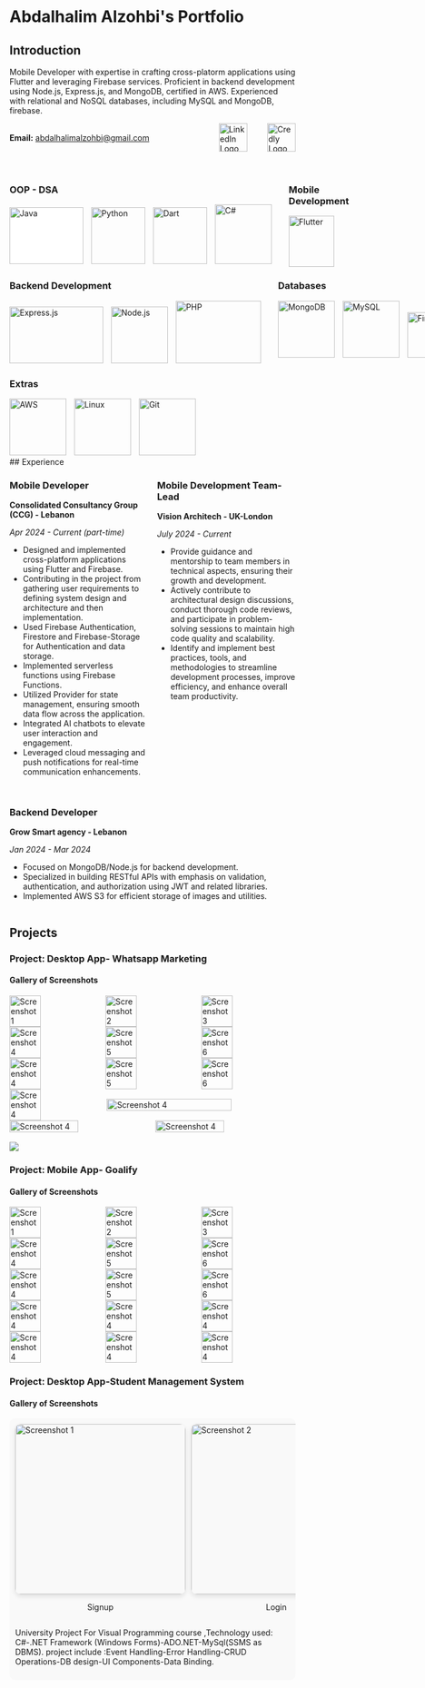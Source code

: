 # Abdalhalim Alzohbi's Portfolio

## Introduction

Mobile Developer with expertise in crafting cross-platorm applications using Flutter and leveraging Firebase services.
Proficient in backend development using Node.js, Express.js, and MongoDB, certified in AWS. Experienced with relational
and NoSQL databases, including MySQL and MongoDB, firebase.

<div style="display: flex; align-items: center;">
    <div style="flex: 1;">
    <p><strong>Email:</strong> <a href="mailto:abdalhalimalzohbi@gmail.com">abdalhalimalzohbi@gmail.com</a></p>
    </div>
    <div>
        <a href="https://www.linkedin.com/in/abdalhalimalzohbi/">
            <img src="https://static.licdn.com/sc/h/al2o9zrvru7aqj8e1x2rzsrca" alt="LinkedIn Logo" width="50" height="50">
        </a>
    </div>
    &nbsp;
    &nbsp;
    &nbsp;
    &nbsp;
    &nbsp;
    <div>
        <a href="https://www.credly.com/users/abdalhalimalzohbi/">
            <img src="https://images.credly.com/size/400x400/images/b685de69-03cf-402c-b8e3-62ecd0e2e949/blob.png" alt="Credly Logo" width="50" height="50">
        </a>
    </div>
</div>
<br>
<br>

<div style="display: flex; justify-content: space-between;">

<div style="flex: 1; margin-right: 20px;">
  <h3>OOP - DSA</h3>
  <div style="overflow-x: auto; white-space: nowrap;">
    <img src="/assets/icons/java.jpeg" alt="Java" style="display: inline-block; width: 130px; height: 100px; margin-right: 10px; background-color: white;">
    <img src="/assets/icons/python.png" alt="Python" style="display: inline-block; width: 95px; height: 100px; margin-right: 10px;">
    <img src="/assets/icons/dart.png" alt="Dart" style="display: inline-block; width: 95px; height: 100px; margin-right: 10px;">
    <img src="/assets/icons/csharp.png" alt="C#" style="display: inline-block; width: 100px; height: 105px; margin-right: 10px;">
  </div>
</div>

<div style="flex: 1;">
  <h3>Mobile Development</h3>
  <div style="overflow-x: auto; white-space: nowrap;">
    <img src="/assets/icons/flutter.png" alt="Flutter" style="display: inline-block; width: 80px; height: 90px; margin-right: 10px;">
  </div>
</div>

</div>

<div style="display: flex; justify-content: space-between;">

<div style="flex: 1; margin-right: 20px;">
  <h3>Backend Development</h3>
  <div style="overflow-x: auto; white-space: nowrap;">
    <img src="/assets/icons/express.jpg" alt="Express.js" style="display: inline-block; width: 165px; height: 100px; margin-right: 10px;">
    <img src="/assets/icons/nodejs.svg" alt="Node.js" style="display: inline-block; width: 100px; height: 100px; margin-right: 10px;">
    <img src="/assets/icons/php.png" alt="PHP" style="display: inline-block; width: 150px; height: 110px; margin-right: 10px;">
  </div>
</div>

<div style="flex: 1;">
  <h3>Databases</h3>
  <div style="overflow-x: auto; white-space: nowrap;">
    <img src="/assets/icons/mongodb.svg" alt="MongoDB" style="display: inline-block; width: 100px; height: 100px; margin-right: 10px;">
    <img src="/assets/icons/mysql.svg" alt="MySQL" style="display: inline-block; width: 100px; height: 100px; margin-right: 10px;">
    <img src="/assets/icons/Firebase.png" alt="Firebase" style="display: inline-block; width: 170px; height: 80px; margin-right: 10px;">
  </div>
</div>

</div>

### Extras

<div style="overflow-x: auto; white-space: nowrap;">
  <img src="/assets/icons/aws.svg" alt="AWS" style="display: inline-block; width: 100px; height: 100px; margin-right: 10px;">
  <img src="/assets/icons/linux.svg" alt="Linux" style="display: inline-block; width: 100px; height: 100px; margin-right: 10px;">
  <img src="/assets/icons/git.png" alt="Git" style="display: inline-block; width: 100px; height: 100px; margin-right: 10px;">
</div>
## Experience

<div style="display: flex; flex-wrap: wrap; gap: 1rem;">

  <div style="flex: 1; min-width: 200px;">

<div>
    <h3>Mobile Developer</h3>
    <p><strong>Consolidated Consultancy Group (CCG) - Lebanon</strong></p>
    <p><em>Apr 2024 - Current (part-time)</em></p>
</div>

<ul>
    <li>Designed and implemented cross-platform applications using Flutter and Firebase.</li>
    <li>Contributing in the project from gathering user requirements to defining system design and architecture and then implementation.</li>
    <li>Used Firebase Authentication, Firestore and Firebase-Storage for Authentication and data storage.</li>
    <li>Implemented serverless functions using Firebase Functions.</li>
    <li>Utilized Provider for state management, ensuring smooth data flow across the application.</li>
    <li>Integrated AI chatbots to elevate user interaction and engagement.</li>
    <li>Leveraged cloud messaging and push notifications for real-time communication enhancements.</li>
</ul>

  </div>

  <div style="flex: 1; min-width: 200px;">
<div>
    <h3>Mobile Development Team-Lead</h3>
    <p><strong>Vision Architech - UK-London</strong></p>
    <p><em>July 2024 - Current</em></p>
</div>

<ul>
    <li>Provide guidance and mentorship to team members in technical aspects, ensuring their growth and development.</li>
    <li>Actively contribute to architectural design discussions, conduct thorough code reviews, and participate in problem-solving sessions to maintain high code quality and scalability.</li>
    <li>Identify and implement best practices, tools, and methodologies to streamline development processes, improve efficiency, and enhance overall team productivity.</li>
</ul>

  </div>
    <div style="flex: 1; min-width: 200px;">

<div>
    <h3>Backend Developer</h3>
    <p><strong>Grow Smart agency - Lebanon</strong></p>
    <p><em>Jan 2024 - Mar 2024</em></p>
</div>

<ul>
    <li>Focused on MongoDB/Node.js for backend development.</li>
    <li>Specialized in building RESTful APIs with emphasis on validation, authentication, and authorization using JWT and
related libraries.</li>
    <li>Implemented AWS S3 for efficient storage of images and utilities.</li>
</ul>

  </div>

</div>

## Projects

### Project: Desktop App- Whatsapp Marketing

#### Gallery of Screenshots

<div style="display: flex; flex-wrap: wrap; justify-content: space-between; align-items: center;">
    <img src="/assets/projects/whatsappMarketing/wm5.jpg" alt="Screenshot 1" style="width: 33%; height: auto; margin: 0;">
    <img src="/assets/projects/whatsappMarketing/wm7.jpg" alt="Screenshot 2" style="width: 33%; height: auto; margin: 0;">
    <img src="/assets/projects/whatsappMarketing/wm10.jpg" alt="Screenshot 3" style="width: 33%; height: auto; margin: 0;">
    <img src="/assets/projects/whatsappMarketing/wm9.jpg" alt="Screenshot 4" style="width: 33%; height: auto; margin: 0;">
    <img src="/assets/projects/whatsappMarketing/wm8.jpg" alt="Screenshot 5" style="width: 33%; height: auto; margin: 0;">
    <img src="/assets/projects/whatsappMarketing/wm3.jpg" alt="Screenshot 6" style="width: 33%; height: auto; margin: 0;">
        <img src="/assets/projects/whatsappMarketing/wm2.jpg" alt="Screenshot 4" style="width: 33%; height: auto; margin: 0;">
    <img src="/assets/projects/whatsappMarketing/wm1.jpg" alt="Screenshot 5" style="width: 33%; height: auto; margin: 0;">
    <img src="/assets/projects/whatsappMarketing/wm4.jpg" alt="Screenshot 6" style="width: 33%; height: auto; margin: 0;">
        <img src="/assets/projects/whatsappMarketing/wm6.jpg" alt="Screenshot 4" style="width: 33%; height: auto; margin: 0;">
                <img src="/assets/projects/whatsappMarketing/wm11.jpg" alt="Screenshot 4" style="width: 66%; height: auto; margin: 0;">
                        <img src="/assets/projects/whatsappMarketing/wm12.jpg" alt="Screenshot 4" style="width: 49%; height: auto; margin: 0;">
                                <img src="/assets/projects/whatsappMarketing/wm13.jpg" alt="Screenshot 4" style="width: 49%; height: auto; margin-left: 2px;">

</div>

<br>
<img src="https://user-images.githubusercontent.com/73097560/115834477-dbab4500-a447-11eb-908a-139a6edaec5c.gif"><br>

### Project: Mobile App- Goalify

#### Gallery of Screenshots

<div style="display: flex; flex-wrap: wrap; justify-content: space-between; align-items: center;">
    <img src="/assets/projects/goalify/g1.png" alt="Screenshot 1" style="width: 33%; height: auto; margin: 0;">
    <img src="/assets/projects/goalify/g2.png" alt="Screenshot 2" style="width: 33%; height: auto; margin: 0;">
    <img src="/assets/projects/goalify/g3.png" alt="Screenshot 3" style="width: 33%; height: auto; margin: 0;">
    <img src="/assets/projects/goalify/g4.png" alt="Screenshot 4" style="width: 33%; height: auto; margin: 0;">
    <img src="/assets/projects/goalify/g5.png" alt="Screenshot 5" style="width: 33%; height: auto; margin: 0;">
    <img src="/assets/projects/goalify/g6.png" alt="Screenshot 6" style="width: 33%; height: auto; margin: 0;">
        <img src="/assets/projects/goalify/g7.png" alt="Screenshot 4" style="width: 33%; height: auto; margin: 0;">
    <img src="/assets/projects/goalify/g8.png" alt="Screenshot 5" style="width: 33%; height: auto; margin: 0;">
    <img src="/assets/projects/goalify/g9.png" alt="Screenshot 6" style="width: 33%; height: auto; margin: 0;">
        <img src="/assets/projects/goalify/g10.png" alt="Screenshot 4" style="width: 33%; height: auto; margin: 0;">
                <img src="/assets/projects/goalify/g11.png" alt="Screenshot 4" style="width: 33%; height: auto; margin: 0;">
                                        <img src="/assets/projects/goalify/g12.png" alt="Screenshot 4" style="width: 33%; height: auto; margin: 0;">
                    <img src="/assets/projects/goalify/g14.png" alt="Screenshot 4" style="width: 33%; height: auto; margin: 0;">
                <img src="/assets/projects/goalify/g15.png" alt="Screenshot 4" style="width: 33%; height: auto; margin: 0;">
                                <img src="/assets/projects/goalify/g13.png" alt="Screenshot 4" style="width: 33%; height: auto; margin-left: 0px;">

</div>

### Project: Desktop App-Student Management System

#### Gallery of Screenshots

<div style="overflow-x: auto; padding: 10px; background-color: #f9f9f9; border-radius: 10px;">
<div style="display: flex; ">
    <div style="flex: none; margin-right: 10px;">
        <img src="/assets/projects/StudentMangSys/sms1.png" alt="Screenshot 1" style="width: 300px; height: auto; border-radius: 10px; box-shadow: 0 4px 8px rgba(0, 0, 0, 0.1);">
        <p style="text-align: center; font-size: 14px;">Signup</p>
    </div>
    <div style="flex: none; margin-right: 10px;">
        <img src="/assets/projects/StudentMangSys/sms2.png" alt="Screenshot 2" style="width: 300px; height: auto; border-radius: 10px; box-shadow: 0 4px 8px rgba(0, 0, 0, 0.1);">
        <p style="text-align: center; font-size: 14px;">Login</p>
    </div>
    <div style="flex: none; margin-right: 10px;">
        <img src="/assets/projects/StudentMangSys/sms3.png" alt="Screenshot 3" style="width: 300px; height: auto; border-radius: 10px; box-shadow: 0 4px 8px rgba(0, 0, 0, 0.1);">
        <p style="text-align: center; font-size: 14px;">Dashboard</p>
    </div>
        <div style="flex: none; margin-right: 10px;">
        <img src="/assets/projects/StudentMangSys/sms4.png" alt="Screenshot 1" style="width: 300px; height: auto; border-radius: 10px; box-shadow: 0 4px 8px rgba(0, 0, 0, 0.1);">
        <p style="text-align: center; font-size: 14px;">Student-1</p>
    </div>
    <div style="flex: none; margin-right: 10px;">
        <img src="/assets/projects/StudentMangSys/sms5.png" alt="Screenshot 2" style="width: 300px; height: auto; border-radius: 10px; box-shadow: 0 4px 8px rgba(0, 0, 0, 0.1);">
        <p style="text-align: center; font-size: 14px;">Student-2</p>
    </div>
    <div style="flex: none; margin-right: 10px;">
        <img src="/assets/projects/StudentMangSys/sms6.png" alt="Screenshot 3" style="width: 300px; height: auto; border-radius: 10px; box-shadow: 0 4px 8px rgba(0, 0, 0, 0.1);">
        <p style="text-align: center; font-size: 14px;">Teacher</p>
    </div>
</div>
<p>University Project For Visual Programming course ,Technology used: C#-.NET Framework (Windows Forms)-ADO.NET-MySql(SSMS as DBMS).
project include :Event Handling-Error Handling-CRUD Operations-DB design-UI Components-Data Binding.
</p>
</div>
